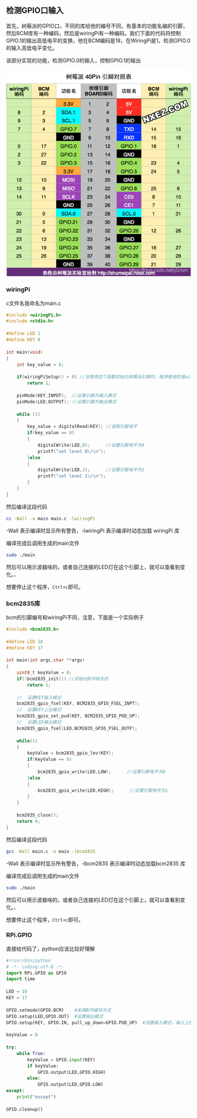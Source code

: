 ## 检测GPIO口输入

首先，树莓派的GPIO口，不同的库给他的编号不同，有基本的功能名编的引脚，然后BCM库有一种编码，然后是wiringPi有一种编码。我们下面的代码将控制GPIO.1的输出高低电平的变换，他在BCM编码是18，在WiringPi是1。检测GPIO.0的输入高低电平变化。

该部分实现的功能，检测GPIO.0的输入，控制GPIO.1的输出

![img](image/02_GPIO输出控制/684f9d7d95d6f14087320b9afcfd71b0.png)

### wiringPi

c文件名我命名为main.c

```c
#include <wiringPi.h>
#include <stdio.h>

#define LED 1
#define KEY 0

int main(void)
{
    int key_value = 0;

    if(wiringPiSetup() < 0) //当使用这个函数初始化树莓派引脚时，程序使用的是wiringPi 引脚编号表。
        return 1;
    
    pinMode(KEY,INPUT);  //设置引脚为输入模式
    pinMode(LED,OUTPUT); //设置引脚为输出模式
    
    while (1)
    {
        key_value = digitalRead(KEY); //读取引脚电平
        if(key_value == 0)
        {
            digitalWrite(LED,0);      //设置引脚电平为0
            printf("set level 0\r\n");
        }else
        { 
            digitalWrite(LED,1);      //设置引脚电平为1
            printf("set level 1\r\n");  
        }  
    }
}
```

然后编译这段代码

```bash
cc -Wall -o main main.c -lwiringPi
```

 -Wall 表示编译时显示所有警告，-lwiringPi 表示编译时动态加载 wiringPi 库

编译完成后调用生成的main文件

```bash
sudo ./main
```

然后可以用示波器啥的，或者自己连接的LED灯在这个引脚上，就可以查看到变化。、

想要停止这个程序，`Ctrl+c`即可。

### bcm2835库

bcm的引脚编号和wiringPi不同，注意，下面是一个实际例子

```c
#include <bcm2835.h>

#define LED 18
#define KEY 17

int main(int argc,char **argv)
{
    uint8_t keyValue = 0;
    if(!bcm2835_init()) //初始化BCM相关的
        return 1;

    //  设置KEY输入模式
    bcm2835_gpio_fsel(KEY, BCM2835_GPIO_FSEL_INPT);
    //  设置KEY上拉模式
    bcm2835_gpio_set_pud(KEY, BCM2835_GPIO_PUD_UP);
    //  设置LED输出模式
    bcm2835_gpio_fsel(LED,BCM2835_GPIO_FSEL_OUTP); 
    
    while(1)
    {
        keyValue = bcm2835_gpio_lev(KEY);
        if(keyValue == 0)
        {
            bcm2835_gpio_write(LED,LOW);      //设置引脚电平为0
        }else
        { 
            bcm2835_gpio_write(LED,HIGH);      //设置引脚电平为1
        }  
    }
    
    bcm2835_close();
    return 0;
}
```

然后编译这段代码

```bash
gcc -Wall main.c -o main -lbcm2835
```

 -Wall 表示编译时显示所有警告，-lbcm2835 表示编译时动态加载bcm2835 库

编译完成后调用生成的main文件

```bash
sudo ./main
```

然后可以用示波器啥的，或者自己连接的LED灯在这个引脚上，就可以查看到变化。、

想要停止这个程序，`Ctrl+c`即可。

### RPi.GPIO

直接给代码了，python应该比较好理解

```python
#!/usr/bin/python
# -*- coding:utf-8 -*-
import RPi.GPIO as GPIO
import time

LED = 18
KEY = 17

GPIO.setmode(GPIO.BCM)    #采用BCM编号方式
GPIO.setup(LED,GPIO.OUT)  #设置输出模式
GPIO.setup(KEY, GPIO.IN, pull_up_down=GPIO.PUD_UP)  #设置输入模式，输入上拉，下拉是GPIO.PUD_DOWN

keyValue = 0

try:
    while True:
        keyValue = GPIO.input(KEY)
        if keyValue:
            GPIO.output(LED,GPIO.HIGH)
        else:
            GPIO.output(LED,GPIO.LOW)
except:
    print("except")

GPIO.cleanup()
```

